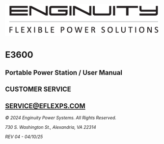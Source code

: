 ![Enginuity Logo](images/Enginuity_logo.png)

# E3600

## Portable Power Station / User Manual

## CUSTOMER SERVICE

## SERVICE@EFLEXPS.COM

*© 2024 Enginuity Power Systems. All Rights Reserved.*

*730 S. Washington St., Alexandria, VA 22314*

*REV 04 - 04/10/25*

